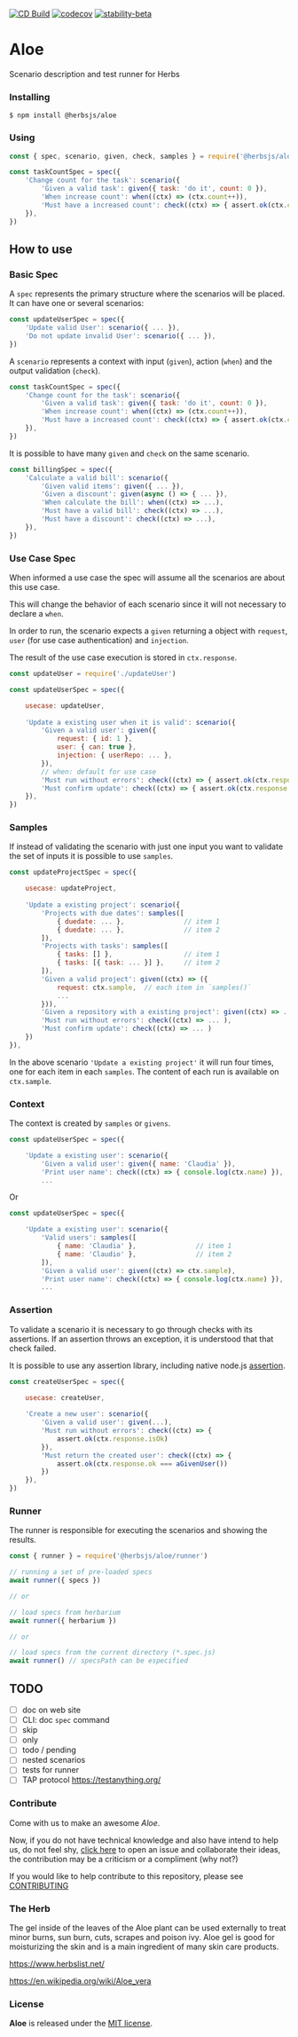 [![CD Build](https://github.com/herbsjs/aloe/actions/workflows/cd.yml/badge.svg)](https://github.com/herbsjs/aloe/actions/workflows/cd.yml)
[![codecov](https://codecov.io/gh/herbsjs/aloe/branch/main/graph/badge.svg)](https://codecov.io/gh/herbsjs/aloe)
[![stability-beta](https://img.shields.io/badge/stability-beta-33bbff.svg)](https://github.com/mkenney/software-guides/blob/master/STABILITY-BADGES.md#beta)

# Aloe

Scenario description and test runner for Herbs

### Installing

```$ npm install @herbsjs/aloe```

### Using

```javascript
const { spec, scenario, given, check, samples } = require('@herbsjs/aloe')

const taskCountSpec = spec({
    'Change count for the task': scenario({
        'Given a valid task': given({ task: 'do it', count: 0 }),
        'When increase count': when((ctx) => (ctx.count++)),
        'Must have a increased count': check((ctx) => { assert.ok(ctx.count === 1) }),
    }),
})
```

## How to use

### Basic Spec

A `spec` represents the primary structure where the scenarios will be placed. It can have one or several scenarios:

```javascript
const updateUserSpec = spec({
    'Update valid User': scenario({ ... }),
    'Do not update invalid User': scenario({ ... }),
})
```

A `scenario` represents a context with input (`given`), action (`when`) and the output validation (`check`). 

```javascript
const taskCountSpec = spec({
    'Change count for the task': scenario({
        'Given a valid task': given({ task: 'do it', count: 0 }),
        'When increase count': when((ctx) => (ctx.count++)),
        'Must have a increased count': check((ctx) => { assert.ok(ctx.count === 1) }),
    }),
})
```

It is possible to have many `given` and `check` on the same scenario.

```javascript
const billingSpec = spec({
    'Calculate a valid bill': scenario({
        'Given valid items': given({ ... }),
        'Given a discount': given(async () => { ... }),
        'When calculate the bill': when((ctx) => ...),
        'Must have a valid bill': check((ctx) => ...),
        'Must have a discount': check((ctx) => ...),
    }),
})
```

### Use Case Spec

When informed a use case the spec will assume all the scenarios are about this use case.

This will change the behavior of each scenario since it will not necessary to declare a `when`. 

In order to run, the scenario expects a `given` returning a object with `request`, `user` (for use case authentication) and `injection`. 

The result of the use case execution is stored in `ctx.response`.

```javascript
const updateUser = require('./updateUser')

const updateUserSpec = spec({

    usecase: updateUser, 
    
    'Update a existing user when it is valid': scenario({
        'Given a valid user': given({
            request: { id: 1 },
            user: { can: true },
            injection: { userRepo: ... },
        }),
        // when: default for use case
        'Must run without errors': check((ctx) => { assert.ok(ctx.response.isOk) }),
        'Must confirm update': check((ctx) => { assert.ok(ctx.response.ok === true) })
    }),
})
```

### Samples

If instead of validating the scenario with just one input you want to validate the set of inputs it is possible to use `samples`.

```javascript
const updateProjectSpec = spec({

    usecase: updateProject,
    
    'Update a existing project': scenario({
        'Projects with due dates': samples([
            { duedate: ... },               // item 1
            { duedate: ... },               // item 2
        ]),
        'Projects with tasks': samples([
            { tasks: [] },                  // item 1
            { tasks: [{ task: ... }] },     // item 2
        ]),
        'Given a valid project': given((ctx) => ({
            request: ctx.sample,  // each item in `samples()`
            ...
        })),
        'Given a repository with a existing project': given((ctx) => ... ),
        'Must run without errors': check((ctx) => ... ),
        'Must confirm update': check((ctx) => ... )
    })
}),
```

In the above scenario `'Update a existing project'` it will run four times, one for each item in each `samples`. The content of each run is available on `ctx.sample`.

### Context

The context is created by `samples` or `givens`.

```javascript
const updateUserSpec = spec({

    'Update a existing user': scenario({
        'Given a valid user': given({ name: 'Claudia' }),
        'Print user name': check((ctx) => { console.log(ctx.name) }),
        ...
```

Or

```javascript
const updateUserSpec = spec({

    'Update a existing user': scenario({
        'Valid users': samples([
            { name: 'Claudia' },               // item 1
            { name: 'Claudio' },               // item 2
        ]),
        'Given a valid user': given((ctx) => ctx.sample),
        'Print user name': check((ctx) => { console.log(ctx.name) }),
        ...
```

### Assertion

To validate a scenario it is necessary to go through checks with its assertions. If an assertion throws an exception, it is understood that that check failed.

It is possible to use any assertion library, including native node.js [assertion](https://nodejs.org/api/assert.html#assert).

```javascript
const createUserSpec = spec({

    usecase: createUser, 
    
    'Create a new user': scenario({
        'Given a valid user': given(...),
        'Must run without errors': check((ctx) => { 
            assert.ok(ctx.response.isOk) 
        }),
        'Must return the created user': check((ctx) => { 
            assert.ok(ctx.response.ok === aGivenUser()) 
        })
    }),
})
```

### Runner

The runner is responsible for executing the scenarios and showing the results.

```javascript
const { runner } = require('@herbsjs/aloe/runner')

// running a set of pre-loaded specs
await runner({ specs })

// or

// load specs from herbarium
await runner({ herbarium })

// or

// load specs from the current directory (*.spec.js)
await runner() // specsPath can be especified
```


## TODO
- [ ] doc on web site
- [ ] CLI: doc `spec` command
- [ ] skip
- [ ] only
- [ ] todo / pending
- [ ] nested scenarios
- [ ] tests for runner
- [ ] TAP protocol https://testanything.org/

### Contribute

Come with us to make an awesome *Aloe*.

Now, if you do not have technical knowledge and also have intend to help us, do not feel shy, [click here](https://github.com/herbsjs/aloe/issues) to open an issue and collaborate their ideas, the contribution may be a criticism or a compliment (why not?)

If you would like to help contribute to this repository, please see [CONTRIBUTING](https://github.com/herbsjs/aloe/blob/master/.github/CONTRIBUTING.md)

### The Herb

The gel inside of the leaves of the Aloe plant can be used externally to treat minor burns, sun burn, cuts, scrapes and poison ivy. Aloe gel is good for moisturizing the skin and is a main ingredient of many skin care products.

https://www.herbslist.net/

https://en.wikipedia.org/wiki/Aloe_vera

### License

**Aloe** is released under the
[MIT license](https://github.com/herbsjs/aloe/blob/master/LICENSE.md).
